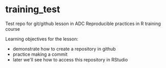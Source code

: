 # training_test
Test repo for git/github lesson in ADC Reproducible practices in R training course


Learning objectives for the lesson: 
- demonstrate how to create a repository in github
- practice making a commit 
- later we'll see how to access this repository in RStudio
